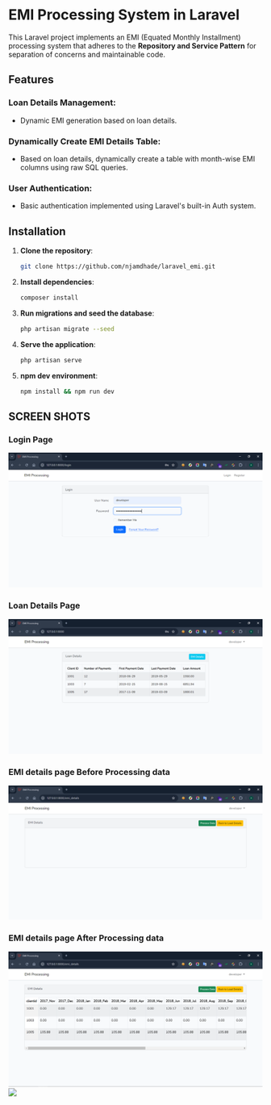 
# EMI Processing System in Laravel

This Laravel project implements an EMI (Equated Monthly Installment) processing system that adheres to the **Repository and Service Pattern** for separation of concerns and maintainable code.

## Features

### Loan Details Management:
- Dynamic EMI generation based on loan details.
 

### Dynamically Create EMI Details Table:
- Based on loan details, dynamically create a table with month-wise EMI columns using raw SQL queries.

### User Authentication:
- Basic authentication implemented using Laravel's built-in Auth system.

## Installation

1. **Clone the repository**:

    ```bash
    git clone https://github.com/njamdhade/laravel_emi.git
    ```

2. **Install dependencies**:

    ```bash
    composer install
    ```

3. **Run migrations and seed the database**:

    ```bash
    php artisan migrate --seed
    ```

4. **Serve the application**:

    ```bash
    php artisan serve
    ```

5. **npm dev environment**:

    ```bash
    npm install && npm run dev
    ```

## SCREEN SHOTS
### Login Page

<img src='https://github.com/njamdhade/laravel_emi/blob/main/public/laravel_emi_screenshots/1_login_page.png' />

### Loan Details Page

<img src='https://github.com/njamdhade/laravel_emi/blob/main/public/laravel_emi_screenshots/2_loan_details_page.png' />

### EMI details page Before Processing data

<img src='https://github.com/njamdhade/laravel_emi/blob/main/public/laravel_emi_screenshots/3_emi_details_before_process_data.png' />

### EMI details page After Processing data

<img src='https://github.com/njamdhade/laravel_emi/blob/main/public/laravel_emi_screenshots/4_emi_details_after_process_data.png' />

<img src="https://t.bkit.co/w_66f628c235cf5.gif" />

